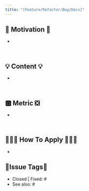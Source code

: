 ```yaml
---
title: "[Feature/Refactor/Bug/Docs]"
---
```


## 🤔 Motivation 🤔
- 

<br/>

## 💡 Content 💡
- 

<br/>

## 🅾️ Metric ❎
- 

<br/>

## 👩🏻‍💻 How To Apply 🧑🏻‍💻
- 

## 🚩Issue Tags🚩
- Closed | Fixed: #
- See also: #
